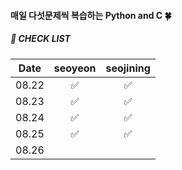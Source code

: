 #### 매일 다섯문제씩 복습하는 Python and C 🍀

##### 📌 CHECK LIST
|Date|seoyeon|seojining|
|:------:|:---:|:---:|
|08.22|✅|✅|
|08.23|✅|✅|
|08.24|✅|✅|
|08.25|✅| ✅|
|08.26| | |
